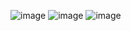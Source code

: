 ![image](https://github.com/user-attachments/assets/5a4a15fb-985e-4c09-9617-3f2f4933cc09)
![image](https://github.com/user-attachments/assets/23e1bb73-d521-4898-aff9-d36b4153f3df)
![image](https://github.com/user-attachments/assets/a194902c-52e1-452a-b385-e34f09f7247a)
